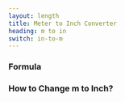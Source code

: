 ```yaml
---
layout: length
title: Meter to Inch Converter
heading: m to in
switch: in-to-m
---
```


<script>
  selectInput[7].selected = true
  selectOutput[4].selected = true
</script>

### Formula
<p id="formula"></p>

### How to Change m to Inch?
